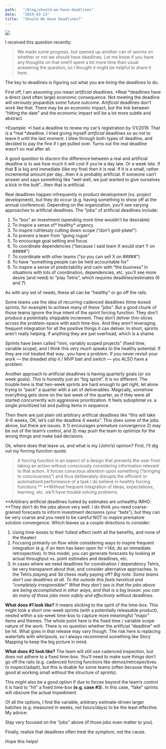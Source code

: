 ```yaml
---
path:	"/blog/should-we-have-deadlines"
date:	"2019-03-13"
title:	"Should We Have Deadlines?"
---
```


![](/images/1*HJF8yfYrqq9yiC6nWaoHfw.jpeg)

I received this question recently:


> We made some progress, but opened up another can of worms on whether or not we should have deadlines. Let me know if you have any thoughts on that one!!I spent a bit more time than usual answering the question, so I thought it might be helpful to share it here.

The key to deadlines is figuring out what you are *hiring* the deadlines to do.

First off, I am assuming you mean *artificial* deadlines. *Real *deadlines have a direct (and often large) economic consequence. Not meeting the deadline will seriously jeopardize some future outcome. *Artificial* deadlines don’t work like that. There may be an economic impact, but the link between “hitting the date” and the economic impact will be a lot more subtle and abstract.

*Example: *I had a deadline to renew my car’s registration by 1/1/2019. That is a *real *deadline. I tried giving myself *artificial* deadlines so as not to leave it until the last moment. I blew through both types of deadline, and decided to pay the fine if I get pulled over. Turns out the real deadline wasn’t so real after all.

A good question to discern the difference between a real and artificial deadline is to ask how much it will cost if you’re a day late. Or a week late. If that $ is big and immediate (like my fine) then it is real. If it is a small, rather incremental amount per day…then it is probably artificial. If someone can’t answer and says something like “well well, we just wanted to give ourselves a kick in the butt”…then that is artificial.

Real deadlines happen infrequently in product development (vs. project development), but they do occur (e.g. having something to show off at the annual conference). Depending on the organization, you’ll see varying approaches to artificial deadlines. The “jobs” of artificial deadlines include:

1. To “box” an investment (spending more time wouldn’t be desirable)
2. To inspire a sense of* healthy* urgency
3. To inspire ruthlessly cutting down scope (“don’t gold-plate!”)
4. To prevent a team from “going rogue”
5. To encourage goal setting and focus
6. To coordinate dependencies (“because I said team X would start Y on #####”)
7. To coordinate with other teams (“so you can sell X on #####”)
8. To have “something people can be held accountable for”
9. To inspire a sense of predictability and calm with “the business”
In situations with lots of coordination, dependencies, etc. you’ll see more desire (and need) to “play Tetris”, which requires deadlines/estimates (6 and 7).

As with any set of needs, these all can be “healthy” or go off the rails.

Some teams use the idea of recurring cadenced deadlines (time-boxed sprints, for example) to achieve many of these “jobs”. But a good chunk of those teams ignore the true intent of the sprint forcing function. They don’t produce a potentially shippable increment. They don’t deliver thin-slices across the problem-space with each time-box. And they aren’t leveraging frequent integration for all the positive things it can deliver. In short, sprints aren’t really helping. If anything they are just overhead, which is a shame.

Sprints have been called “mini, variably scoped projects” (fixed time, variable scope), and I think this very much speaks to the healthy potential. If they are not treated that way…you have a problem. If you never revisit your work — the dreaded ship it / MVP bait and switch — you ALSO have a problem.

Another approach to artificial deadlines is having quarterly goals (or six week goals). This is honestly just an “big sprint”. It is no different. The trouble here is that two-week sprints are hard enough to get right, let alone trying to “pack” a quarter with a set of deliverables. Magically, somehow everything gets done on the last week of the quarter, as if they were all started concurrently w/o aggressive prioritization. It feels suboptimal vs. a single prioritized list and pulling items in sequence.

Then there are just plain old arbitrary artificial deadlines like “this will take 4–6 weeks, OK, let’s call the deadline 4 weeks”. This does some of the jobs above, but there are issues. It 1) encourages premature convergence 2) may be out of the team’s control, and 3) may push the team to optimize for the wrong things and make bad decisions.

Ok, where does that leave us, and what is my (John’s) opinion? First, I’ll dig out my forcing function quote:


> A forcing function is an aspect of a design that prevents the user from taking an action without consciously considering information relevant to that action. It forces conscious attention upon something (“bringing to conciousness”) and thus deliberately disrupts the efficient or automatised performance of a task.I do believe in healthy forcing functions.** **Without frequent integration of ideas, expectations, learning, etc. we’ll have trouble solving problems.

**Arbitrary artificial deadlines fueled by estimates are unhealthy IMHO. **They don’t do the jobs above very well. I do think you need coarse-grained forecasts to inform investment decisions (your “bets”), but they can be very coarse and you need to be careful NOT to inspire premature solution convergence. Which leaves us a couple directions to consider:

1. Using time-boxes to their fullest effect (with all the benefits, and none of the theater)
2. Focusing primarily on flow while considering ways to inspire frequent integration (e.g. if an item has been open for +14d, do an immediate retrospective). In this model, you can generate forecasts by looking at actual throughput vs. point estimates and deadlines, etc.
3. In cases where we need deadlines for coordination / dependency Tetris, be very transparent about that, and consider alternative approaches. Is the Tetris playing and 3d chess really paying off?
*Big note: Some teams don’t use deadlines at all. To the outside this feels heretical and “completely irresponsible!” What they don’t see is that the jobs above are being accomplished in other ways, and that is a big lesson: you can do many of those jobs more safely and effectively without deadlines.*

**What does #1 look like?** It means sticking to the spirit of the time-box. This might look a short one-week sprints (with a potentially releasable product), nested within a six-week time-box to capture more meaningful “major” items and themes. The whole point here is the fixed time / variable scope nature of the work. There is no question whether the artificial “deadline” will be hit. What goes in that release may vary though. The risk here is replacing waterfalls with whirlpools, so I always recommend something like Story Mapping to keep the big picture in mind.

**What does #2 look like?** The team will still use cadenced inspection, but does not adhere to a fixed time-box. You’ll need to make sure things don’t go off the rails (e.g. cadenced forcing functions like demos/retrospectives to inspect/adapt), but this is doable for some teams (often because they’re good at working small without the structure of sprints).

This might also be a good option if due to forces beyond the team’s control it is hard to “hit” a fixed time-box **(e.g. case #3**). In this case, “fake” sprints will obscure the actual impediment.

Of all the options, I find the variable, arbitrary estimate-driven larger batches (e.g. measured in weeks, not hours/days) to be the least effective. My advice:

Stay very focused on the “jobs” above (if those jobs even matter to you).

Finally, realize that deadlines often treat the symptom, not the cause.

Hope this helps!


